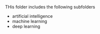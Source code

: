 THis folder includes the following subfolders
* artificial intelligence
* machine learning
* deep learning

